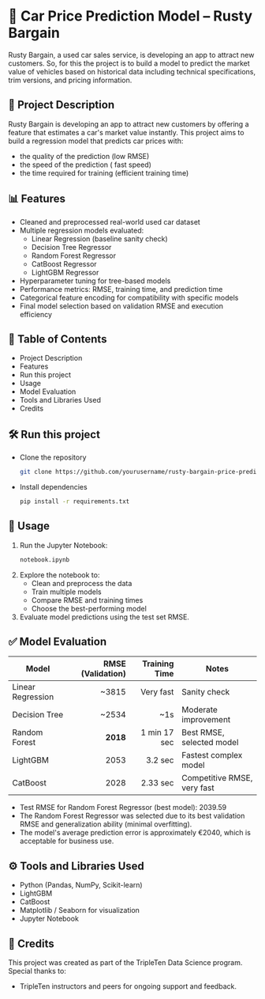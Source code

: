# 🚗 Car Price Prediction Model – Rusty Bargain
Rusty Bargain, a used car sales service, is developing an app to attract new customers. So, for this the project is to build a model to predict the market value of vehicles based on historical data including technical specifications, trim versions, and pricing information. 

## 🧠 Project Description
Rusty Bargain is developing an app to attract new customers by offering a feature that estimates a car's market value instantly. This project aims to build a regression model that predicts car prices with:
   - the quality of the prediction (low RMSE)
   - the speed of the prediction ( fast speed)
   - the time required for training (efficient training time)

## 📊 Features
  - Cleaned and preprocessed real-world used car dataset
  - Multiple regression models evaluated:
      - Linear Regression (baseline sanity check)
      - Decision Tree Regressor
      - Random Forest Regressor
      - CatBoost Regressor
      - LightGBM Regressor
 - Hyperparameter tuning for tree-based models
 - Performance metrics: RMSE, training time, and prediction time
 - Categorical feature encoding for compatibility with specific models
 - Final model selection based on validation RMSE and execution efficiency

## 📁 Table of Contents
  - Project Description
  - Features
  - Run this project
  - Usage
  - Model Evaluation
  - Tools and Libraries Used
  - Credits

## 🛠️ Run this project
  - Clone the repository
      ```bash
      git clone https://github.com/yourusername/rusty-bargain-price-prediction.git
  - Install dependencies
      ```bash
      pip install -r requirements.txt

## 🚀 Usage
  1. Run the Jupyter Notebook:
     ```bash
     notebook.ipynb
  2. Explore the notebook to:
     - Clean and preprocess the data
     - Train multiple models
     - Compare RMSE and training times
     - Choose the best-performing model
  3. Evaluate model predictions using the test set RMSE.

## ✅ Model Evaluation 
| Model             | RMSE (Validation) | Training Time | Notes                       |
| ----------------- | ----------------: | ------------: | --------------------------- |
| Linear Regression |            \~3815 |     Very fast | Sanity check                |
| Decision Tree     |            \~2534 |          \~1s | Moderate improvement        |
| Random Forest     |          **2018** |  1 min 17 sec | Best RMSE, selected model   |
| LightGBM          |              2053 |       3.2 sec | Fastest complex model       |
| CatBoost          |              2028 |      2.33 sec | Competitive RMSE, very fast |

  - Test RMSE for Random Forest Regressor (best model): 2039.59
  - The Random Forest Regressor was selected due to its best validation RMSE and generalization ability (minimal overfitting).
  - The model's average prediction error is approximately €2040, which is acceptable for business use.

## ⚙️ Tools and Libraries Used
  - Python (Pandas, NumPy, Scikit-learn)
  - LightGBM
  - CatBoost
  - Matplotlib / Seaborn for visualization
  - Jupyter Notebook

## 🤝 Credits
This project was created as part of the TripleTen Data Science program. Special thanks to:
  - TripleTen instructors and peers for ongoing support and feedback. 

